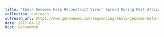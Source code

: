 ```yaml
---
title: "Ebola Genomes Help Reconstruct Virus’ Spread During West African Outbreak"
collection: outreach
outreach_url: https://www.genomeweb.com/sequencing/ebola-genomes-help-reconstruct-virus-spread-during-west-african-outbreak
date: 2017-04-12
host: GenomeWeb
---
```

